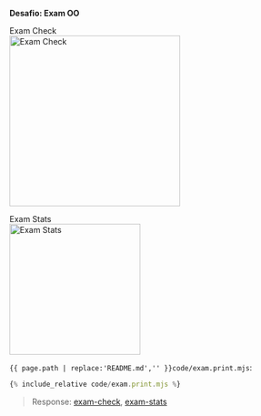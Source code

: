 **Desafio: Exam OO**

Exam Check<br>
<img src="assets/object-exam-check.svg" alt="Exam Check" width="300">

Exam Stats<br>
<img src="assets/object-exam-stats.svg" alt="Exam Stats" width="230">

`{{ page.path | replace:'README.md','' }}code/exam.print.mjs`:

```js
{% include_relative code/exam.print.mjs %}
```

> Response: [exam-check](response/exam-check.js), [exam-stats](response/exam-stats.js)

